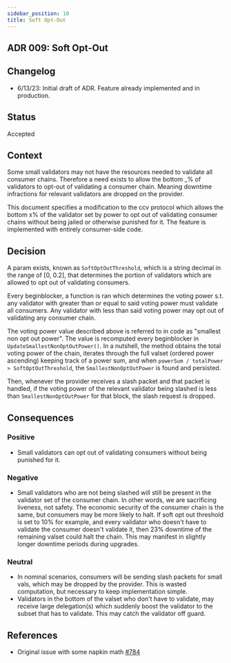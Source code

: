 ```yaml
---
sidebar_position: 10
title: Soft Opt-Out
---
```

## ADR 009: Soft Opt-Out

## Changelog

* 6/13/23: Initial draft of ADR. Feature already implemented and in production.

## Status

Accepted

## Context

Some small validators may not have the resources needed to validate all consumer chains. Therefore a need exists to allow the bottom _% of validators to opt-out of validating a consumer chain. Meaning downtime infractions for relevant validators are dropped on the provider.

This document specifies a modification to the ccv protocol which allows the bottom x% of the validator set by power to opt out of validating consumer chains without being jailed or otherwise punished for it. The feature is implemented with entirely consumer-side code.

## Decision

A param exists, known as `SoftOptOutThreshold`, which is a string decimal in the range of [0, 0.2], that determines the portion of validators which are allowed to opt out of validating consumers.

Every beginblocker, a function is ran which determines the voting power s.t. any validator with greater than or equal to said voting power must validate all consumers. Any validator with less than said voting power may opt out of validating any consumer chain.

The voting power value described above is referred to in code as "smallest non opt out power". The value is recomputed every beginblocker in `UpdateSmallestNonOptOutPower()`. In a nutshell, the method obtains the total voting power of the chain, iterates through the full valset (ordered power ascending) keeping track of a power sum, and when `powerSum / totalPower > SoftOptOutThreshold`, the `SmallestNonOptOutPower` is found and persisted.

Then, whenever the provider receives a slash packet and that packet is handled, if the voting power of the relevant validator being slashed is less than `SmallestNonOptOutPower` for that block, the slash request is dropped.

## Consequences

### Positive

* Small validators can opt out of validating consumers without being punished for it.

### Negative

* Small validators who are not being slashed will still be present in the validator set of the consumer chain. In other words, we are sacrificing liveness, not safety. The economic security of the consumer chain is the same, but consumers may be more likely to halt. If soft opt out threshold is set to 10% for example, and every validator who doesn't have to validate the consumer doesn't validate it, then 23% downtime of the remaining valset could halt the chain. This may manifest in slightly longer downtime periods during upgrades.

### Neutral

* In nominal scenarios, consumers will be sending slash packets for small vals, which may be dropped by the provider. This is wasted computation, but necessary to keep implementation simple.
* Validators in the bottom of the valset who don't have to validate, may receive large delegation(s) which suddenly boost the validator to the subset that has to validate. This may catch the validator off guard.

## References

* Original issue with some napkin math [#784](https://github.com/cosmos/interchain-security/issues/784)
